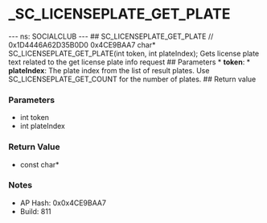 # _SC_LICENSEPLATE_GET_PLATE

--- ns: SOCIALCLUB --- ## SC_LICENSEPLATE_GET_PLATE  // 0x1D4446A62D35B0D0 0x4CE9BAA7 char* SC_LICENSEPLATE_GET_PLATE(int token, int plateIndex);  Gets license plate text related to the get license plate info request  ## Parameters * **token**: * **plateIndex**: The plate index from the list of result plates. Use SC_LICENSEPLATE_GET_COUNT for the number of plates.  ## Return value

### Parameters
* int token
* int plateIndex

### Return Value
* const char*

### Notes
* AP Hash: 0x0x4CE9BAA7
* Build: 811

